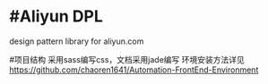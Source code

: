 #Aliyun DPL
===
design pattern library for aliyun.com 

#项目结构
采用sass编写css，文档采用jade编写
环境安装方法详见
<https://github.com/chaoren1641/Automation-FrontEnd-Environment>
